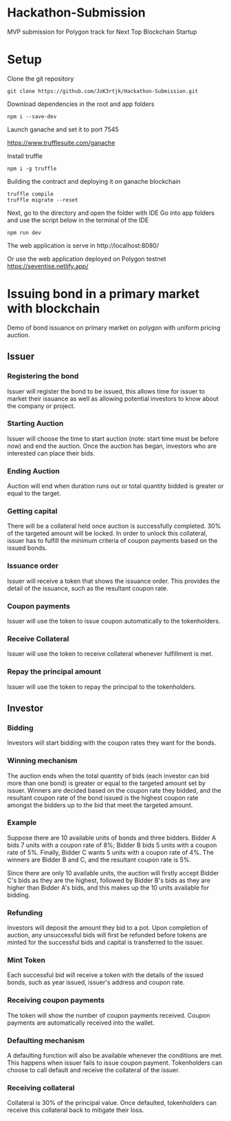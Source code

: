 # Hackathon-Submission
MVP submission for Polygon track for Next Top Blockchain Startup
# Setup

Clone the git repository 

```
git clone https://github.com/JoK3rtjk/Hackathon-Submission.git
```

Download dependencies in the root and app folders

```
npm i --save-dev
```

Launch ganache and set it to port 7545

https://www.trufflesuite.com/ganache

Install truffle 

```
npm i -g truffle
```

Building the contract and deploying it on ganache blockchain

```
truffle compile
truffle migrate --reset 
```

Next, go to the directory and open the folder with IDE 
Go into app folders and use the script below in the terminal of the IDE
```
npm run dev
```
The web application is serve in http://localhost:8080/

Or use the web application deployed on Polygon testnet 
https://seventise.netlify.app/

# Issuing bond in a primary market with blockchain

Demo of bond issuance on primary market on polygon with uniform pricing auction.

## Issuer 

### Registering the bond 

Issuer will register the bond to be issued, this allows time for issuer to market their issuance as well as allowing potential investors to know about the company or project. 

### Starting Auction 

Issuer will choose the time to start auction (note: start time must be before now) and end the auction. Once the auction has began, investors who are interested can place their bids. 

### Ending Auction 

Auction will end when duration runs out or total quantity bidded is greater or equal to the target. 

### Getting capital

There will be a collateral held once auction is successfully completed. 30% of the targeted amount will be locked. In order to unlock this collateral, issuer has to fulfill the minimum criteria of coupon payments based on the issued bonds.

### Issuance order 

Issuer will receive a token that shows the issuance order. This provides the detail of the issuance, such as the resultant coupon rate. 

### Coupon payments

Issuer will use the token to issue coupon automatically to the tokenholders. 

### Receive Collateral

Issuer will use the token to receive collateral whenever fulfillment is met. 

### Repay the principal amount

Issuer will use the token to repay the principal to the tokenholders. 

## Investor

### Bidding 

Investors will start bidding with the coupon rates they want for the bonds. 

### Winning mechanism 

The auction ends when the total quantity of bids (each investor can bid more than one bond) is greater or equal to the targeted amount set by issuer. Winners are decided based on the coupon rate they bidded, and the resultant coupon rate of the bond issued is the highest coupon rate amongst the bidders up to the bid that meet the targeted amount. 

### Example 

Suppose there are 10 available units of bonds and three bidders. Bidder A bids 7 units with a coupon rate of 8%;  Bidder B bids 5 units with a coupon rate of 5%. Finally, Bidder C wants 5 units with a coupon rate of 4%.
The winners are Bidder B and C, and the resultant coupon rate is 5%. 

Since there are only 10 available units, the auction will firstly accept Bidder C's bids as they are the highest, followed by Bidder B's bids as they are higher than Bidder A's bids, and this makes up the 10 units available for bidding. 

### Refunding

Investors will deposit the amount they bid to a pot. Upon completion of auction, any unsuccessful bids will first be refunded before tokens are minted for the successful bids and capital is transferred to the issuer. 

### Mint Token 

Each successful bid will receive a token with the details of the issued bonds, such as year issued, issuer's address and coupon rate. 

### Receiving coupon payments

The token will show the number of coupon payments received. Coupon payments are automatically received into the wallet.  

### Defaulting mechanism 

A defaulting function will also be available whenever the conditions are met. This happens when issuer fails to issue coupon payment. Tokenholders can choose to call default and receive the collateral of the issuer. 

### Receiving collateral

Collateral is 30% of the principal value. Once defaulted, tokenholders can receive this collateral back to mitigate their loss. 


